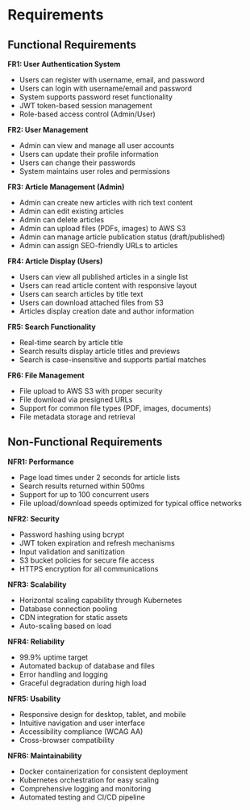 # Requirements

## Functional Requirements

**FR1: User Authentication System**
- Users can register with username, email, and password
- Users can login with username/email and password
- System supports password reset functionality
- JWT token-based session management
- Role-based access control (Admin/User)

**FR2: User Management**
- Admin can view and manage all user accounts
- Users can update their profile information
- Users can change their passwords
- System maintains user roles and permissions

**FR3: Article Management (Admin)**
- Admin can create new articles with rich text content
- Admin can edit existing articles
- Admin can delete articles
- Admin can upload files (PDFs, images) to AWS S3
- Admin can manage article publication status (draft/published)
- Admin can assign SEO-friendly URLs to articles

**FR4: Article Display (Users)**
- Users can view all published articles in a single list
- Users can read article content with responsive layout
- Users can search articles by title text
- Users can download attached files from S3
- Articles display creation date and author information

**FR5: Search Functionality**
- Real-time search by article title
- Search results display article titles and previews
- Search is case-insensitive and supports partial matches

**FR6: File Management**
- File upload to AWS S3 with proper security
- File download via presigned URLs
- Support for common file types (PDF, images, documents)
- File metadata storage and retrieval

## Non-Functional Requirements

**NFR1: Performance**
- Page load times under 2 seconds for article lists
- Search results returned within 500ms
- Support for up to 100 concurrent users
- File upload/download speeds optimized for typical office networks

**NFR2: Security**
- Password hashing using bcrypt
- JWT token expiration and refresh mechanisms
- Input validation and sanitization
- S3 bucket policies for secure file access
- HTTPS encryption for all communications

**NFR3: Scalability**
- Horizontal scaling capability through Kubernetes
- Database connection pooling
- CDN integration for static assets
- Auto-scaling based on load

**NFR4: Reliability**
- 99.9% uptime target
- Automated backup of database and files
- Error handling and logging
- Graceful degradation during high load

**NFR5: Usability**
- Responsive design for desktop, tablet, and mobile
- Intuitive navigation and user interface
- Accessibility compliance (WCAG AA)
- Cross-browser compatibility

**NFR6: Maintainability**
- Docker containerization for consistent deployment
- Kubernetes orchestration for easy scaling
- Comprehensive logging and monitoring
- Automated testing and CI/CD pipeline 